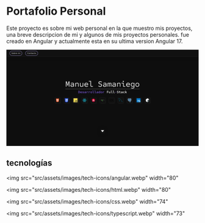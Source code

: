 # Portafolio Personal

Este proyecto es sobre mi web personal en la que muestro mis proyectos, una breve descripcion de mi y algunos de mis proyectos personales.
fue creado en Angular y actualmente esta en su ultima version Angular 17.

![Foto del portafolio personal](src/assets/images/projects/portfolio.webp)

## tecnologías

<img
src="src/assets/images/tech-icons/angular.webp"
width="80"
>
<img
src="src/assets/images/tech-icons/html.webp"
width="80"
>
<img
src="src/assets/images/tech-icons/css.webp"
width="74"
>
<img
src="src/assets/images/tech-icons/typescript.webp"
width="73"
>

